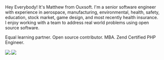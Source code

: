 
Hey Everybody! It's Matthew from Ouxsoft. I'm a senior software engineer with experience in aerospace, manufacturing, environmental, health, safety, education, stock market, game design, and most recently health insurance. 
I enjoy working with a team to address real world problems using open source software. 

Equal learning partner. 
Open source contributor.
MBA.
Zend Certified PHP Engineer.


<a href="https://github.com/anuraghazra/github-readme-stats">
  <img align="center" src="https://github-readme-stats.vercel.app/api?username=hxtree&count_private=true&show_icons=true&include_all_commits=true&hide_border=true&hide_title=true" />
</a>
<a href="https://github.com/anuraghazra/github-readme-stats">
  <img align="center" src="https://github-readme-stats.vercel.app/api/top-langs/?username=hxtree&langs_count=3&hide_title=true&hide_border=true" />
</a>
